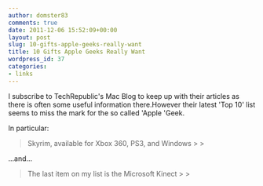 ```yaml
---
author: domster83
comments: true
date: 2011-12-06 15:52:09+00:00
layout: post
slug: 10-gifts-apple-geeks-really-want
title: 10 Gifts Apple Geeks Really Want
wordpress_id: 37
categories:
- links
---
```


I subscribe to TechRepublic's Mac Blog to keep up with their articles as there is often some useful information there.However their latest 'Top 10' list seems to miss the mark for the so called 'Apple 'Geek.




In particular:




<blockquote>Skyrim, available for Xbox 360, PS3, and Windows
>
> </blockquote>




...and...




<blockquote>The last item on my list is the Microsoft Kinect
>
> </blockquote>
